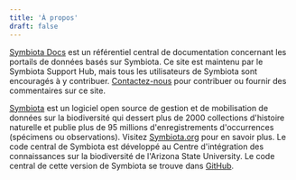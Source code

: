```yaml
---
title: 'À propos'
draft: false
---
```


[Symbiota Docs](https://symbiota.org/docs) est un référentiel central de documentation concernant les portails de données basés sur Symbiota. Ce site est maintenu par le Symbiota Support Hub, mais tous les utilisateurs de Symbiota sont encouragés à y contribuer. [Contactez-nous](https://biokic.github.io/symbiota-docs/contact/) pour contribuer ou fournir des commentaires sur ce site.

[Symbiota](https://symbiota.org/) est un logiciel open source de gestion et de mobilisation de données sur la biodiversité qui dessert plus de 2000 collections d'histoire naturelle et publie plus de 95 millions d'enregistrements d'occurrences (spécimens ou observations). Visitez [Symbiota.org](https://symbiota.org/) pour en savoir plus. Le code central de Symbiota est développé au Centre d'intégration des connaissances sur la biodiversité de l'Arizona State University. Le code central de cette version de Symbiota se trouve dans [GitHub](https://github.com/BioKIC/Symbiota).

